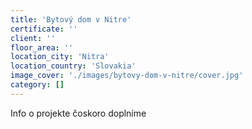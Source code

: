 ```yaml
---
title: 'Bytový dom v Nitre'
certificate: ''
client: ''
floor_area: ''
location_city: 'Nitra'
location_country: 'Slovakia'
image_cover: './images/bytovy-dom-v-nitre/cover.jpg'
category: []
---
```


Info o projekte čoskoro doplníme
